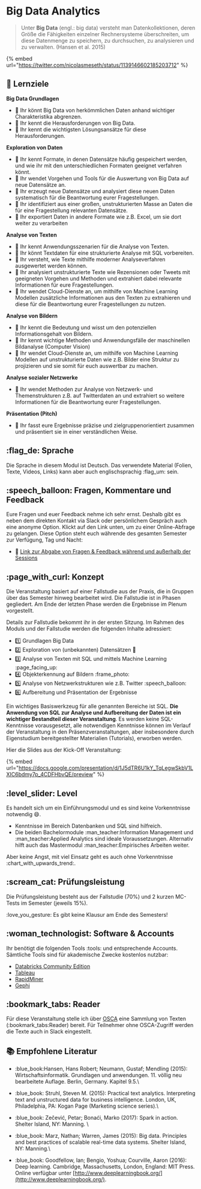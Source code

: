 # Big Data Analytics

> Unter **Big Data** (engl.: big data) versteht man Datenkollektionen, deren Größe die Fähigkeiten einzelner Rechnersysteme überschreiten, um diese Datenmenge zu speichern, zu durchsuchen, zu analysieren und zu verwalten. (Hansen et al. 2015)

{% embed url="https://twitter.com/nicolasmeseth/status/1139146602185203712" %}

## :dart: Lernziele <a href="#learning-objectives" id="learning-objectives"></a>

**Big Data Grundlagen**

* :dart: Ihr könnt Big Data von herkömmlichen Daten anhand wichtiger Charakteristika abgrenzen.
* :dart: Ihr kennt die Herausforderungen von Big Data.
* :dart: Ihr kennt die wichtigsten Lösungsansätze für diese Herausforderungen.

**Exploration von Daten**

* :dart: Ihr kennt Formate, in denen Datensätze häufig gespeichert werden, und wie ihr mit den unterschiedlichen Formaten geeignet verfahren könnt.
* :dart: Ihr wendet Vorgehen und Tools für die Auswertung von Big Data auf neue Datensätze an.
* :dart: Ihr erzeugt neue Datensätze und analysiert diese neuen Daten systematisch für die Beantwortung eurer Fragestellungen.
* :dart: Ihr identifiziert aus einer großen, unstrukturierten Masse an Daten die für eine Fragestellung relevanten Datensätze.
* :dart: Ihr exportiert Daten in andere Formate wie z.B. Excel, um sie dort weiter zu verarbeiten

**Analyse von Texten**

* :dart: Ihr kennt Anwendungsszenarien für die Analyse von Texten.
* :dart: Ihr könnt Textdaten für eine strukturierte Analyse mit SQL vorbereiten.
* :dart: Ihr versteht, wie Texte mithilfe moderner Analyseverfahren ausgewertet werden können.
* :dart: Ihr analysiert unstrukturierte Texte wie Rezensionen oder Tweets mit geeigneten Vorgehen und Methoden und extrahiert dabei relevante Informationen für eure Fragestellungen.
* :dart: Ihr wendet Cloud-Dienste an, um mithilfe von Machine Learning Modellen zusätzliche Informationen aus den Texten zu extrahieren und diese für die Beantwortung eurer Fragestellungen zu nutzen.

**Analyse von Bildern**

* :dart: Ihr kennt die Bedeutung und wisst um den potenziellen Informationsgehalt von Bildern.
* :dart: Ihr kennt wichtige Methoden und Anwendungsfälle der maschinellen Bildanalyse (Computer Vision)
* :dart: Ihr wendet Cloud-Dienste an, um mithilfe von Machine Learning Modellen auf unstrukturierte Daten wie z.B. Bilder eine Struktur zu projizieren und sie somit für euch auswertbar zu machen.

**Analyse sozialer Netzwerke**

* :dart: Ihr wendet Methoden zur Analyse von Netzwerk- und Themenstrukturen z.B. auf Twitterdaten an und extrahiert so weitere Informationen für die Beantwortung eurer Fragestellungen.

**Präsentation (Pitch)**

* :dart: Ihr fasst eure Ergebnisse präzise und zielgruppenorientiert zusammen und präsentiert sie in einer verständlichen Weise.&#x20;

## :flag\_de: Sprache

Die Sprache in diesem Modul ist Deutsch. Das verwendete Material (Folien, Texte, Videos, Links) kann aber auch englischsprachig :flag\_um: sein.

## :speech\_balloon: Fragen, Kommentare und Feedback

Eure Fragen und euer Feedback nehme ich sehr ernst. Deshalb gibt es neben dem direkten Kontakt via Slack oder persönlichem Gespräch auch eine anonyme Option. Klickt auf den Link unten, um zu einer Online-Abfrage zu gelangen. Diese Option steht euch währende des gesamten Semester zur Verfügung, Tag und Nacht:

* :link: [Link zur Abgabe von Fragen & Feedback während und außerhalb der Sessions](https://www.menti.com/2e7e53b3)

## :page\_with\_curl: Konzept <a href="#concept" id="concept"></a>

Die Veranstaltung basiert auf einer Fallstudie aus der Praxis, die in Gruppen über das Semester hinweg bearbeitet wird. Die Fallstudie ist in Phasen gegliedert. Am Ende der letzten Phase werden die Ergebnisse im Plenum vorgestellt.

Details zur Fallstudie bekommt ihr in der ersten Sitzung. Im Rahmen des Moduls und der Fallstudie werden die folgenden Inhalte adressiert:

* :one: Grundlagen Big Data
* :two: Exploration von (unbekannten) Datensätzen :compass:&#x20;
* :three: Analyse von Texten mit SQL und mittels Machine Learning :page\_facing\_up:&#x20;
* :four: Objekterkennung auf Bildern :frame\_photo:&#x20;
* :five: Analyse von Netzwerkstrukturen wie z.B. Twitter :speech\_balloon:&#x20;
* :six: Aufbereitung und Präsentation der Ergebnisse

Ein wichtiges Basiswerkzeug für alle genannten Bereiche ist SQL. **Die Anwendung von SQL zur Analyse und Aufbereitung der Daten ist ein wichtiger Bestandteil dieser Veranstaltung**. Es werden keine SQL-Kenntnisse vorausgesetzt, alle notwendigen Kenntnisse können im Verlauf der Veranstaltung in den Präsenzveranstaltungen, aber insbesondere durch Eigenstudium bereitgestellter Materialien (Tutorials), erworben werden.

Hier die Slides aus der Kick-Off Veranstaltung:

{% embed url="https://docs.google.com/presentation/d/1J5dTR6U1kY_TqLegwSkbV1LXIC6bdmy7p_4CDFHbvQE/preview" %}

## :level\_slider: Level <a href="#level" id="level"></a>

Es handelt sich um ein Einführungsmodul und es sind keine Vorkenntnisse notwendig :smile:.&#x20;

* Kenntnisse im Bereich Datenbanken und SQL sind hilfreich.
* Die beiden Bachelormodule :man\_teacher:Information Management und :man\_teacher:Applied Analytics sind ideale Voraussetzungen. Alternativ hilft auch das Mastermodul :man\_teacher:Empirisches Arbeiten weiter.

Aber keine Angst, mit viel Einsatz geht es auch ohne Vorkenntnisse :chart\_with\_upwards\_trend:.&#x20;

## :scream\_cat: Prüfungsleistung <a href="#examination" id="examination"></a>

Die Prüfungsleistung besteht aus der Fallstudie (70%) und 2 kurzen MC-Tests im Semester (jeweils 15%).&#x20;

:love\_you\_gesture: Es gibt keine Klausur am Ende des Semesters!

## :woman\_technologist: Software & Accounts <a href="#software-and-accounts" id="software-and-accounts"></a>

Ihr benötigt die folgenden Tools :tools: und entsprechende Accounts. Sämtliche Tools sind für akademische Zwecke kostenlos nutzbar:

* [Databricks Community Edition](https://community.cloud.databricks.com)
* [Tableau](https://www.tableau.com/de-de/academic/students)
* [RapidMiner](https://rapidminer.com/educational-program/)
* [Gephi](https://gephi.org/)

## :bookmark\_tabs: Reader

Für diese Veranstaltung stelle ich über [OSCA](http://osca.hs-osnabrueck.de/) eine Sammlung von Texten (:bookmark\_tabs:Reader) bereit. Für Teilnehmer ohne OSCA-Zugriff werden die Texte auch in Slack eingestellt.

## :books: Empfohlene Literatur

* :blue\_book:Hansen, Hans Robert; Neumann, Gustaf; Mendling (2015): Wirtschaftsinformatik. Grundlagen und anwendungen. 11. völlig neu bearbeitete Auflage. Berlin, Germany. Kapitel 9.5.\

* :blue\_book: Struhl, Steven M. (2015): Practical text analytics. Interpreting text and unstructured data for business intelligence. London, UK, Philadelphia, PA: Kogan Page (Marketing science series).\

* :blue\_book: Zečević, Petar; Bonaći, Marko (2017): Spark in action. Shelter Island, NY: Manning. \

* :blue\_book: Marz, Nathan; Warren, James (2015): Big data. Principles and best practices of scalable real-time data systems. Shelter Island, NY: Manning.\

* :blue\_book: Goodfellow, Ian; Bengio, Yoshua; Courville, Aaron (2016): Deep learning. Cambridge, Massachusetts, London, England: MIT Press. Online verfügbar unter [http://www.deeplearningbook.org/](http://www.deeplearningbook.org/).
